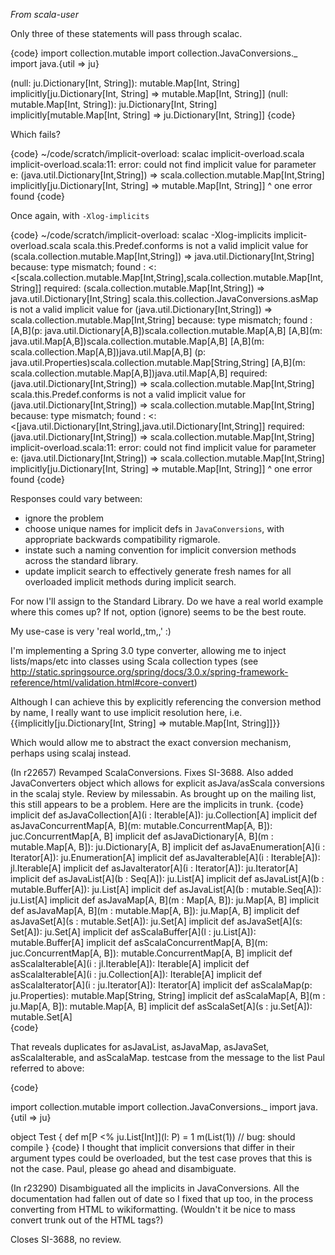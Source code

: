 _From scala-user_

Only three of these statements will pass through scalac.

{code}
 import collection.mutable
 import collection.JavaConversions._
 import java.{util => ju}

 (null: ju.Dictionary[Int, String]): mutable.Map[Int, String]
 implicitly[ju.Dictionary[Int, String] => mutable.Map[Int, String]]
 (null: mutable.Map[Int, String]):  ju.Dictionary[Int, String]
 implicitly[mutable.Map[Int, String] => ju.Dictionary[Int, String]]
{code}

Which fails?

{code}
 ~/code/scratch/implicit-overload: scalac implicit-overload.scala
implicit-overload.scala:11: error: could not find implicit value for parameter e: (java.util.Dictionary[Int,String]) => scala.collection.mutable.Map[Int,String]
  implicitly[ju.Dictionary[Int, String] => mutable.Map[Int, String]]
            ^
one error found
{code}

Once again, with `-Xlog-implicits`

{code}
 ~/code/scratch/implicit-overload: scalac -Xlog-implicits implicit-overload.scala
scala.this.Predef.conforms is not a valid implicit value for (scala.collection.mutable.Map[Int,String]) => java.util.Dictionary[Int,String] because:
type mismatch;
 found : <:<[scala.collection.mutable.Map[Int,String],scala.collection.mutable.Map[Int,String]]
 required: (scala.collection.mutable.Map[Int,String]) => java.util.Dictionary[Int,String]
scala.this.collection.JavaConversions.asMap is not a valid implicit value for (java.util.Dictionary[Int,String]) => scala.collection.mutable.Map[Int,String] because:
type mismatch;
 found : [A,B](p: java.util.Dictionary[A,B])scala.collection.mutable.Map[A,B] <and> [A,B](m: java.util.Map[A,B])scala.collection.mutable.Map[A,B] <and> [A,B](m: scala.collection.Map[A,B])java.util.Map[A,B] <and> (p: java.util.Properties)scala.collection.mutable.Map[String,String] <and> [A,B](m: scala.collection.mutable.Map[A,B])java.util.Map[A,B]
 required: (java.util.Dictionary[Int,String]) => scala.collection.mutable.Map[Int,String]
scala.this.Predef.conforms is not a valid implicit value for (java.util.Dictionary[Int,String]) => scala.collection.mutable.Map[Int,String] because:
type mismatch;
 found : <:<[java.util.Dictionary[Int,String],java.util.Dictionary[Int,String]]
 required: (java.util.Dictionary[Int,String]) => scala.collection.mutable.Map[Int,String]
implicit-overload.scala:11: error: could not find implicit value for parameter e: (java.util.Dictionary[Int,String]) => scala.collection.mutable.Map[Int,String]
  implicitly[ju.Dictionary[Int, String] => mutable.Map[Int, String]]
            ^
one error found
{code}

Responses could vary between:
 * ignore the problem
 * choose unique names for implicit defs in `JavaConversions`, with appropriate backwards compatibility rigmarole.
 * instate such a naming convention for implicit conversion methods across the standard library.
 * update implicit search to effectively generate fresh names for all overloaded implicit methods during implicit search.

For now I'll assign to the Standard Library.
Do we have a real world example where this comes up? If not, option (ignore) seems to be the best route.


My use-case is very 'real world,,tm,,' :)

I'm implementing a Spring 3.0 type converter, allowing me to inject lists/maps/etc into classes using Scala collection types (see http://static.springsource.org/spring/docs/3.0.x/spring-framework-reference/html/validation.html#core-convert)

Although I can achieve this by explicitly referencing the conversion method by name, I really want to use implicit resolution here, i.e.
{{implicitly[ju.Dictionary[Int, String] => mutable.Map[Int, String]]}}

Which would allow me to abstract the exact conversion mechanism, perhaps using scalaj instead.

(In r22657) Revamped ScalaConversions. Fixes SI-3688. Also added JavaConverters object which allows for explicit asJava/asScala conversions in the scalaj style. Review by milessabin.
As brought up on the mailing list, this still appears to be a problem.  Here are the implicits in trunk.
{code}
implicit def asJavaCollection[A](i : Iterable[A]): ju.Collection[A] 
implicit def asJavaConcurrentMap[A, B](m: mutable.ConcurrentMap[A, B]): juc.ConcurrentMap[A, B] 
implicit def asJavaDictionary[A, B](m : mutable.Map[A, B]): ju.Dictionary[A, B] 
implicit def asJavaEnumeration[A](i : Iterator[A]): ju.Enumeration[A] 
implicit def asJavaIterable[A](i : Iterable[A]): jl.Iterable[A] 
implicit def asJavaIterator[A](i : Iterator[A]): ju.Iterator[A] 
implicit def asJavaList[A](b : Seq[A]): ju.List[A] 
implicit def asJavaList[A](b : mutable.Buffer[A]): ju.List[A] 
implicit def asJavaList[A](b : mutable.Seq[A]): ju.List[A] 
implicit def asJavaMap[A, B](m : Map[A, B]): ju.Map[A, B] 
implicit def asJavaMap[A, B](m : mutable.Map[A, B]): ju.Map[A, B] 
implicit def asJavaSet[A](s : mutable.Set[A]): ju.Set[A] 
implicit def asJavaSet[A](s: Set[A]): ju.Set[A] 
implicit def asScalaBuffer[A](l : ju.List[A]): mutable.Buffer[A] 
implicit def asScalaConcurrentMap[A, B](m: juc.ConcurrentMap[A, B]): mutable.ConcurrentMap[A, B] 
implicit def asScalaIterable[A](i : jl.Iterable[A]): Iterable[A] 
implicit def asScalaIterable[A](i : ju.Collection[A]): Iterable[A] 
implicit def asScalaIterator[A](i : ju.Iterator[A]): Iterator[A] 
implicit def asScalaMap(p: ju.Properties): mutable.Map[String, String] 
implicit def asScalaMap[A, B](m : ju.Map[A, B]): mutable.Map[A, B] 
implicit def asScalaSet[A](s : ju.Set[A]): mutable.Set[A]   
{code}

That reveals duplicates for asJavaList, asJavaMap, asJavaSet, asScalaIterable, and asScalaMap.
testcase from the message to the list Paul referred to above:

{code}

import collection.mutable
import collection.JavaConversions._
import java.{util => ju}

object Test {
  def m[P <% ju.List[Int]](l: P) = 1
  m(List(1)) // bug: should compile
}
{code}
I thought that implicit conversions that differ in their argument types could be overloaded, but the test case proves that this is not the case. Paul, please go ahead and disambiguate.

(In r23290) Disambiguated all the implicits in JavaConversions.  All the
documentation had fallen out of date so I fixed that up too, in
the process converting from HTML to wikiformatting. (Wouldn't it
be nice to mass convert trunk out of the HTML tags?)

Closes SI-3688, no review.
